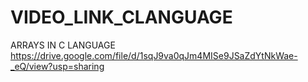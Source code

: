 # VIDEO_LINK_CLANGUAGE
ARRAYS IN C LANGUAGE
https://drive.google.com/file/d/1sqJ9va0qJm4MISe9JSaZdYtNkWae-_eQ/view?usp=sharing
